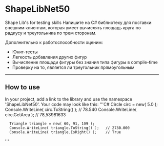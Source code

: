 # ShapeLibNet50
Shape Lib's for testing skills
Напишите на C# библиотеку для поставки внешним клиентам, которая умеет вычислять площадь круга по радиусу и треугольника по трем сторонам.

Дополнительно к работоспособности оценим:
* Юнит-тесты
* Легкость добавления других фигур
* Вычисление площади фигуры без знания типа фигуры в compile-time
* Проверку на то, является ли треугольник прямоугольным
____
## How to use
In your project, add a link to the library and use the namespace 'ShapeLibNet50'.
Your code may look like this:
'''C#
      Circle circ = new( 5.0 );
      Console.WriteLine( circ.ToString() );       // 78.540
      Console.WriteLine( circ.GetArea );          // 78,53981633

      Triangle triangle = new( 60, 91, 109 );
      Console.WriteLine( triangle.ToString() );   // 2730.000
      Console.WriteLine( triangle.IsRight() );    // True
'''
